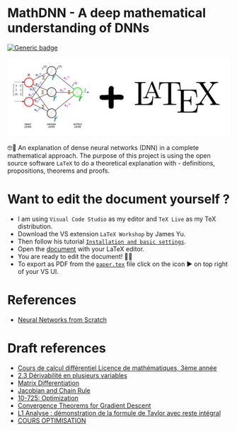 # MathDNN - A deep mathematical understanding of DNNs

[![Generic badge](https://img.shields.io/badge/TeXLive-3.141592653-brightgreen.svg?style=plastic)](https://www.tug.org/texlive/)

![](docs/mathdl-front-img.jpg)

🤓📐 An explanation of dense neural networks (DNN) in a complete mathematical approach. The purpose of this project is using the open source software `LaTeX` to do a theoretical explanation with - definitions, propositions, theorems and proofs.

# Want to edit the document yourself ?

- I am using `Visual Code Studio` as my editor and `TeX Live` as my TeX distribution.
- Download the VS extension `LaTeX Workshop` by James Yu.
- Then follow his tutorial [`Installation and basic settings`](https://github.com/James-Yu/LaTeX-Workshop/wiki/Install).
- Open the [document](mathdnn/paper.tex) with your LaTeX editor.
- You are ready to edit the document! 🎉🎉
- To export as PDF from the [`paper.tex`](mathdnn/paper.tex) file click on the icon ▶️ on top right of your VS UI.

# References

- [Neural Networks from Scratch](https://www.youtube.com/watch?v=Wo5dMEP_BbI&list=PLQVvvaa0QuDcjD5BAw2DxE6OF2tius3V3)

# Draft references

- [Cours de calcul différentiel Licence de mathématiques, 3ème année](https://perso.math.u-pem.fr/danchin.raphael/cours/calculdiff10.pdf)
- [2.3 Dérivabilité en plusieurs variables](https://www.ljll.math.upmc.fr/~nardoni/polyagrl3/2017/chapt3.pdf)
- [Matrix Differentiation](https://atmos.washington.edu/~dennis/MatrixCalculus.pdf)
- [Jacobian and Chain Rule](https://www.youtube.com/watch?v=GvwsCscqAjk)
- [10-725: Optimization](https://www.stat.cmu.edu/~ryantibs/convexopt-F13/scribes/lec6.pdf)
- [Convergence Theorems for Gradient Descent](https://gowerrobert.github.io/pdf/M2_statistique_optimisation/grad_conv.pdf)
- [L1 Analyse : démonstration de la formule de Taylor avec reste intégral](https://www.youtube.com/watch?v=Hr6BaVbrkOw)
- [COURS OPTIMISATION](http://math.univ-lyon1.fr/~ciuperca/optim-M1-sitn/cours-optim-M1-sitn.pdf)
